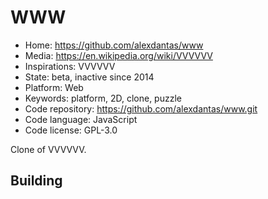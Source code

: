 # WWW

- Home: https://github.com/alexdantas/www
- Media: https://en.wikipedia.org/wiki/VVVVVV
- Inspirations: VVVVVV
- State: beta, inactive since 2014
- Platform: Web
- Keywords: platform, 2D, clone, puzzle
- Code repository: https://github.com/alexdantas/www.git
- Code language: JavaScript
- Code license: GPL-3.0

Clone of VVVVVV.

## Building
